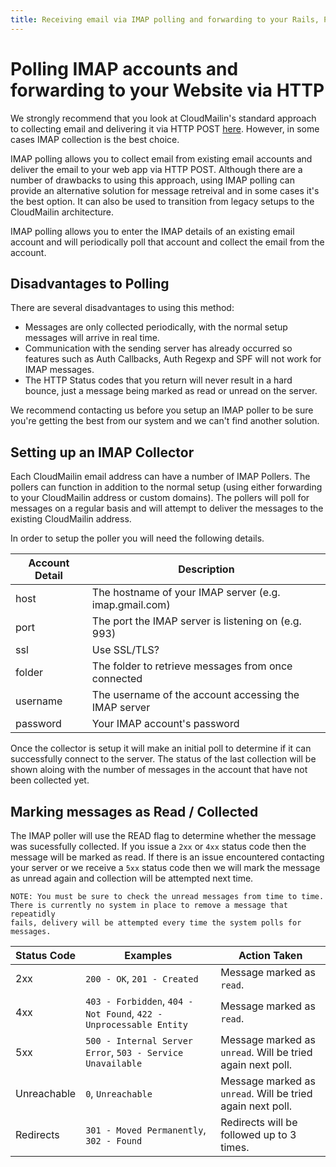 ```yaml
---
title: Receiving email via IMAP polling and forwarding to your Rails, PHP, Node.JS web app
---
```


# Polling IMAP accounts and forwarding to your Website via HTTP

<div class="warning">We strongly recommend that you look at CloudMailin's standard approach to collecting email and delivering it via HTTP POST <a href="/getting_started/">here</a>. However, in some cases IMAP collection is the best choice.</div>

IMAP polling allows you to collect email from existing email accounts and deliver the email to your web app via HTTP POST.
Although there are a number of drawbacks to using this approach, using IMAP polling can provide an alternative solution for message retreival and in some cases it's the best option. It can also be used to transition from legacy setups to the CloudMailin architecture.

IMAP polling allows you to enter the IMAP details of an existing email account and will periodically poll that account and collect the email from the account.

## Disadvantages to Polling

There are several disadvantages to using this method:

  * Messages are only collected periodically, with the normal setup messages will arrive in real time.
  * Communication with the sending server has already occurred so features such as Auth Callbacks, Auth Regexp and SPF will not work for IMAP messages.
  * The HTTP Status codes that you return will never result in a hard bounce, just a message being marked as read or unread on the server.

We recommend contacting us before you setup an IMAP poller to be sure you're getting the best from our system and we can't find another solution.

## Setting up an IMAP Collector

Each CloudMailin email address can have a number of IMAP Pollers. The pollers can function in addition to the normal setup (using either forwarding to your CloudMailin address or custom domains). The pollers will poll for messages on a regular basis and will attempt to deliver the messages to the existing CloudMailin address.

In order to setup the poller you will need the following details.

| Account Detail | Description                                            |
|----------------|--------------------------------------------------------|
| host           | The hostname of your IMAP server (e.g. imap.gmail.com) |
| port           | The port the IMAP server is listening on (e.g. 993)    |
| ssl            | Use SSL/TLS?                                           |
| folder         | The folder to retrieve messages from once connected    |
| username       | The username of the account accessing the IMAP server  |
| password       | Your IMAP account's password                           |

Once the collector is setup it will make an initial poll to determine if it can successfully connect to the server.
The status of the last collection will be shown aloing with the number of messages in the account that have not been collected yet.

## Marking messages as Read / Collected

The IMAP poller will use the READ flag to determine whether the message was sucessfully collected. If you issue a `2xx` or `4xx` status code then the message will be marked as read.
If there is an issue encountered contacting your server or we receive a `5xx` status code then we will mark the message as unread again and collection will be attempted next time.

    NOTE: You must be sure to check the unread messages from time to time.
    There is currently no system in place to remove a message that repeatidly
    fails, delivery will be attempted every time the system polls for messages.

| Status Code | Examples                                                            | Action Taken                                               |
|-------------|---------------------------------------------------------------------|------------------------------------------------------------|
| 2xx         | `200 - OK`, `201 - Created`                                         | Message marked as `read`.                                  |
| 4xx         | `403 - Forbidden`, `404 - Not Found`, `422 - Unprocessable Entity`  | Message marked as `read`.                                  |
| 5xx         | `500 - Internal Server Error`, `503 - Service Unavailable`          | Message marked as `unread`. Will be tried again next poll. |
| Unreachable | `0`, `Unreachable`                                                  | Message marked as `unread`. Will be tried again next poll. |
| Redirects   | `301 - Moved Permanently`, `302 - Found`                            | Redirects will be followed up to 3 times.                  |

